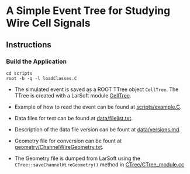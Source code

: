 # A Simple Event Tree for Studying Wire Cell Signals

## Instructions

### Build the Application
    cd scripts
    root -b -q -l loadClasses.C

- The simulated event is saved as a ROOT TTree object `CellTree`. The TTree is created with a LarSoft module [CellTree](CellTree).

- Example of how to read the event can be found at [scripts/example.C](scripts/example.C).

- Data files for test can be found at [data/filelist.txt](data/filelist.txt).

- Description of the data file version can be fount at [data/versions.md](data/versions.md).

- Geometry file for conversion can be fount at [geometry/ChannelWireGeometry.txt](geometry/ChannelWireGeometry.txt).

- The Geometry file is dumped from LarSoft using the `CTree::saveChannelWireGeometry()` method in [CTree/CTree_module.cc](CTree/CTree_module.cc)
